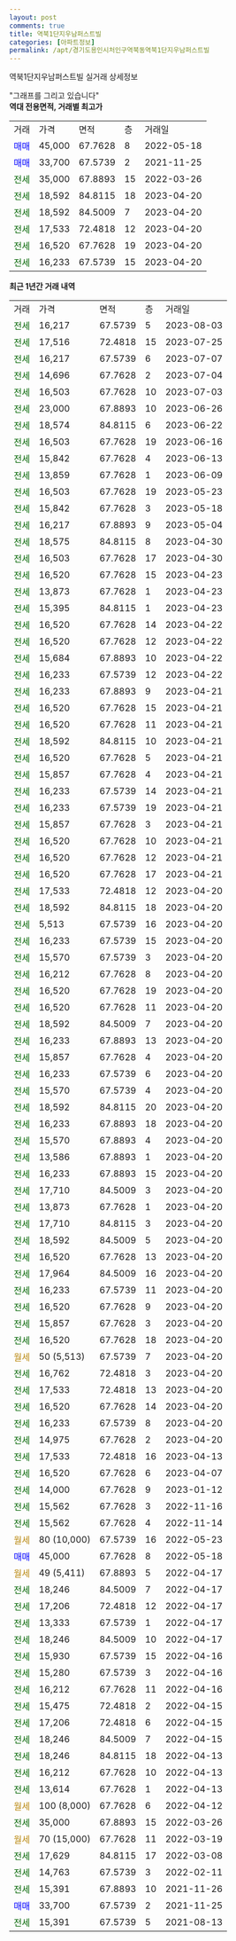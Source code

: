 ```yaml
---
layout: post
comments: true
title: 역북1단지우남퍼스트빌
categories: [아파트정보]
permalink: /apt/경기도용인시처인구역북동역북1단지우남퍼스트빌
---
```


역북1단지우남퍼스트빌 실거래 상세정보

<script type="text/javascript">
  google.charts.load('current', {'packages':['line', 'corechart']});
  google.charts.setOnLoadCallback(drawChart);

  function drawChart() {
    var data = new google.visualization.DataTable();
    data.addColumn('date', '거래일');
    data.addColumn('number', "매매");
    data.addColumn('number', "전세");
    data.addColumn('number', "전매");

    data.addRows([[new Date(Date.parse("2023-08-03")), null, 16217, null], [new Date(Date.parse("2023-07-25")), null, 17516, null], [new Date(Date.parse("2023-07-07")), null, 16217, null], [new Date(Date.parse("2023-07-04")), null, 14696, null], [new Date(Date.parse("2023-07-03")), null, 16503, null], [new Date(Date.parse("2023-06-26")), null, 23000, null], [new Date(Date.parse("2023-06-22")), null, 18574, null], [new Date(Date.parse("2023-06-16")), null, 16503, null], [new Date(Date.parse("2023-06-13")), null, 15842, null], [new Date(Date.parse("2023-06-09")), null, 13859, null], [new Date(Date.parse("2023-05-23")), null, 16503, null], [new Date(Date.parse("2023-05-18")), null, 15842, null], [new Date(Date.parse("2023-05-04")), null, 16217, null], [new Date(Date.parse("2023-04-30")), null, 18575, null], [new Date(Date.parse("2023-04-30")), null, 16503, null], [new Date(Date.parse("2023-04-23")), null, 16520, null], [new Date(Date.parse("2023-04-23")), null, 13873, null], [new Date(Date.parse("2023-04-23")), null, 15395, null], [new Date(Date.parse("2023-04-22")), null, 16520, null], [new Date(Date.parse("2023-04-22")), null, 16520, null], [new Date(Date.parse("2023-04-22")), null, 15684, null], [new Date(Date.parse("2023-04-22")), null, 16233, null], [new Date(Date.parse("2023-04-21")), null, 16233, null], [new Date(Date.parse("2023-04-21")), null, 16520, null], [new Date(Date.parse("2023-04-21")), null, 16520, null], [new Date(Date.parse("2023-04-21")), null, 18592, null], [new Date(Date.parse("2023-04-21")), null, 16520, null], [new Date(Date.parse("2023-04-21")), null, 15857, null], [new Date(Date.parse("2023-04-21")), null, 16233, null], [new Date(Date.parse("2023-04-21")), null, 16233, null], [new Date(Date.parse("2023-04-21")), null, 15857, null], [new Date(Date.parse("2023-04-21")), null, 16520, null], [new Date(Date.parse("2023-04-21")), null, 16520, null], [new Date(Date.parse("2023-04-21")), null, 16520, null], [new Date(Date.parse("2023-04-20")), null, 17533, null], [new Date(Date.parse("2023-04-20")), null, 18592, null], [new Date(Date.parse("2023-04-20")), null, 5513, null], [new Date(Date.parse("2023-04-20")), null, 16233, null], [new Date(Date.parse("2023-04-20")), null, 15570, null], [new Date(Date.parse("2023-04-20")), null, 16212, null], [new Date(Date.parse("2023-04-20")), null, 16520, null], [new Date(Date.parse("2023-04-20")), null, 16520, null], [new Date(Date.parse("2023-04-20")), null, 18592, null], [new Date(Date.parse("2023-04-20")), null, 16233, null], [new Date(Date.parse("2023-04-20")), null, 15857, null], [new Date(Date.parse("2023-04-20")), null, 16233, null], [new Date(Date.parse("2023-04-20")), null, 15570, null], [new Date(Date.parse("2023-04-20")), null, 18592, null], [new Date(Date.parse("2023-04-20")), null, 16233, null], [new Date(Date.parse("2023-04-20")), null, 15570, null], [new Date(Date.parse("2023-04-20")), null, 13586, null], [new Date(Date.parse("2023-04-20")), null, 16233, null], [new Date(Date.parse("2023-04-20")), null, 17710, null], [new Date(Date.parse("2023-04-20")), null, 13873, null], [new Date(Date.parse("2023-04-20")), null, 17710, null], [new Date(Date.parse("2023-04-20")), null, 18592, null], [new Date(Date.parse("2023-04-20")), null, 16520, null], [new Date(Date.parse("2023-04-20")), null, 17964, null], [new Date(Date.parse("2023-04-20")), null, 16233, null], [new Date(Date.parse("2023-04-20")), null, 16520, null], [new Date(Date.parse("2023-04-20")), null, 15857, null], [new Date(Date.parse("2023-04-20")), null, 16520, null], [new Date(Date.parse("2023-04-20")), null, null, null], [new Date(Date.parse("2023-04-20")), null, 16762, null], [new Date(Date.parse("2023-04-20")), null, 17533, null], [new Date(Date.parse("2023-04-20")), null, 16520, null], [new Date(Date.parse("2023-04-20")), null, 16233, null], [new Date(Date.parse("2023-04-20")), null, 14975, null], [new Date(Date.parse("2023-04-13")), null, 17533, null], [new Date(Date.parse("2023-04-07")), null, 16520, null], [new Date(Date.parse("2023-01-12")), null, 14000, null], [new Date(Date.parse("2022-11-16")), null, 15562, null], [new Date(Date.parse("2022-11-14")), null, 15562, null], [new Date(Date.parse("2022-05-23")), null, null, null], [new Date(Date.parse("2022-05-18")), 45000, null, null], [new Date(Date.parse("2022-04-17")), null, null, null], [new Date(Date.parse("2022-04-17")), null, 18246, null], [new Date(Date.parse("2022-04-17")), null, 17206, null], [new Date(Date.parse("2022-04-17")), null, 13333, null], [new Date(Date.parse("2022-04-17")), null, 18246, null], [new Date(Date.parse("2022-04-16")), null, 15930, null], [new Date(Date.parse("2022-04-16")), null, 15280, null], [new Date(Date.parse("2022-04-16")), null, 16212, null], [new Date(Date.parse("2022-04-15")), null, 15475, null], [new Date(Date.parse("2022-04-15")), null, 17206, null], [new Date(Date.parse("2022-04-15")), null, 18246, null], [new Date(Date.parse("2022-04-13")), null, 18246, null], [new Date(Date.parse("2022-04-13")), null, 16212, null], [new Date(Date.parse("2022-04-13")), null, 13614, null], [new Date(Date.parse("2022-04-12")), null, null, null], [new Date(Date.parse("2022-03-26")), null, 35000, null], [new Date(Date.parse("2022-03-19")), null, null, null], [new Date(Date.parse("2022-03-08")), null, 17629, null], [new Date(Date.parse("2022-02-11")), null, 14763, null], [new Date(Date.parse("2021-11-26")), null, 15391, null], [new Date(Date.parse("2021-11-25")), 33700, null, null], [new Date(Date.parse("2021-08-13")), null, 15391, null]]);

    var options = {
      hAxis: {
        format: 'yyyy/MM/dd'
      },    
      lineWidth: 0,
      pointsVisible: true,    
      title: '최근 1년간 유형별 실거래가 분포',
      legend: { position: 'bottom' }
    };

    var formatter = new google.visualization.NumberFormat({pattern:'###,###'} );
    formatter.format(data, 1);
    formatter.format(data, 2);
    
    setTimeout(function() {
        var chart = new google.visualization.LineChart(document.getElementById('columnchart_material'));
        chart.draw(data, (options));
        document.getElementById('loading').style.display = 'none';
    }, 200);
  }
</script>


<div id="loading" style="z-index:20; display: block; margin-left: 0px">"그래프를 그리고 있습니다"</div>
<div id="columnchart_material" style="width: 95%; margin-left: 0px; display: block"></div>
<!-- contents start -->
<b>역대 전용면적, 거래별 최고가</b>
<table class="sortable">
    <tr>
      <td>거래</td>
      <td>가격</td>
      <td>면적</td>
      <td>층</td>
      <td>거래일</td>
    </tr>
        <tr>
          <td><a style="color: blue">매매</a></td>
          <td>45,000</td>
          <td>67.7628</td>
          <td>8</td>
          <td>2022-05-18</td>
        </tr>            <tr>
          <td><a style="color: blue">매매</a></td>
          <td>33,700</td>
          <td>67.5739</td>
          <td>2</td>
          <td>2021-11-25</td>
        </tr>        
        <tr>
              <td><a style="color: darkgreen">전세</a></td>
              <td>35,000</td>
              <td>67.8893</td>
              <td>15</td>
              <td>2022-03-26</td>
            </tr>            <tr>
              <td><a style="color: darkgreen">전세</a></td>
              <td>18,592</td>
              <td>84.8115</td>
              <td>18</td>
              <td>2023-04-20</td>
            </tr>            <tr>
              <td><a style="color: darkgreen">전세</a></td>
              <td>18,592</td>
              <td>84.5009</td>
              <td>7</td>
              <td>2023-04-20</td>
            </tr>            <tr>
              <td><a style="color: darkgreen">전세</a></td>
              <td>17,533</td>
              <td>72.4818</td>
              <td>12</td>
              <td>2023-04-20</td>
            </tr>            <tr>
              <td><a style="color: darkgreen">전세</a></td>
              <td>16,520</td>
              <td>67.7628</td>
              <td>19</td>
              <td>2023-04-20</td>
            </tr>            <tr>
              <td><a style="color: darkgreen">전세</a></td>
              <td>16,233</td>
              <td>67.5739</td>
              <td>15</td>
              <td>2023-04-20</td>
            </tr>        
    
</table>

<b>최근 1년간 거래 내역</b>

<table class="sortable">
    <tr>
      <td>거래</td>
      <td>가격</td>
      <td>면적</td>
      <td>층</td>
      <td>거래일</td>
    </tr>
    <tr>
      <td><a style="color: darkgreen">전세</a></td>
      <td>16,217</td>
      <td>67.5739</td>
      <td>5</td>
      <td>2023-08-03</td>
    </tr>          <tr>
      <td><a style="color: darkgreen">전세</a></td>
      <td>17,516</td>
      <td>72.4818</td>
      <td>15</td>
      <td>2023-07-25</td>
    </tr>          <tr>
      <td><a style="color: darkgreen">전세</a></td>
      <td>16,217</td>
      <td>67.5739</td>
      <td>6</td>
      <td>2023-07-07</td>
    </tr>          <tr>
      <td><a style="color: darkgreen">전세</a></td>
      <td>14,696</td>
      <td>67.7628</td>
      <td>2</td>
      <td>2023-07-04</td>
    </tr>          <tr>
      <td><a style="color: darkgreen">전세</a></td>
      <td>16,503</td>
      <td>67.7628</td>
      <td>10</td>
      <td>2023-07-03</td>
    </tr>          <tr>
      <td><a style="color: darkgreen">전세</a></td>
      <td>23,000</td>
      <td>67.8893</td>
      <td>10</td>
      <td>2023-06-26</td>
    </tr>          <tr>
      <td><a style="color: darkgreen">전세</a></td>
      <td>18,574</td>
      <td>84.8115</td>
      <td>6</td>
      <td>2023-06-22</td>
    </tr>          <tr>
      <td><a style="color: darkgreen">전세</a></td>
      <td>16,503</td>
      <td>67.7628</td>
      <td>19</td>
      <td>2023-06-16</td>
    </tr>          <tr>
      <td><a style="color: darkgreen">전세</a></td>
      <td>15,842</td>
      <td>67.7628</td>
      <td>4</td>
      <td>2023-06-13</td>
    </tr>          <tr>
      <td><a style="color: darkgreen">전세</a></td>
      <td>13,859</td>
      <td>67.7628</td>
      <td>1</td>
      <td>2023-06-09</td>
    </tr>          <tr>
      <td><a style="color: darkgreen">전세</a></td>
      <td>16,503</td>
      <td>67.7628</td>
      <td>19</td>
      <td>2023-05-23</td>
    </tr>          <tr>
      <td><a style="color: darkgreen">전세</a></td>
      <td>15,842</td>
      <td>67.7628</td>
      <td>3</td>
      <td>2023-05-18</td>
    </tr>          <tr>
      <td><a style="color: darkgreen">전세</a></td>
      <td>16,217</td>
      <td>67.8893</td>
      <td>9</td>
      <td>2023-05-04</td>
    </tr>          <tr>
      <td><a style="color: darkgreen">전세</a></td>
      <td>18,575</td>
      <td>84.8115</td>
      <td>8</td>
      <td>2023-04-30</td>
    </tr>          <tr>
      <td><a style="color: darkgreen">전세</a></td>
      <td>16,503</td>
      <td>67.7628</td>
      <td>17</td>
      <td>2023-04-30</td>
    </tr>          <tr>
      <td><a style="color: darkgreen">전세</a></td>
      <td>16,520</td>
      <td>67.7628</td>
      <td>15</td>
      <td>2023-04-23</td>
    </tr>          <tr>
      <td><a style="color: darkgreen">전세</a></td>
      <td>13,873</td>
      <td>67.7628</td>
      <td>1</td>
      <td>2023-04-23</td>
    </tr>          <tr>
      <td><a style="color: darkgreen">전세</a></td>
      <td>15,395</td>
      <td>84.8115</td>
      <td>1</td>
      <td>2023-04-23</td>
    </tr>          <tr>
      <td><a style="color: darkgreen">전세</a></td>
      <td>16,520</td>
      <td>67.7628</td>
      <td>14</td>
      <td>2023-04-22</td>
    </tr>          <tr>
      <td><a style="color: darkgreen">전세</a></td>
      <td>16,520</td>
      <td>67.7628</td>
      <td>12</td>
      <td>2023-04-22</td>
    </tr>          <tr>
      <td><a style="color: darkgreen">전세</a></td>
      <td>15,684</td>
      <td>67.8893</td>
      <td>10</td>
      <td>2023-04-22</td>
    </tr>          <tr>
      <td><a style="color: darkgreen">전세</a></td>
      <td>16,233</td>
      <td>67.5739</td>
      <td>12</td>
      <td>2023-04-22</td>
    </tr>          <tr>
      <td><a style="color: darkgreen">전세</a></td>
      <td>16,233</td>
      <td>67.8893</td>
      <td>9</td>
      <td>2023-04-21</td>
    </tr>          <tr>
      <td><a style="color: darkgreen">전세</a></td>
      <td>16,520</td>
      <td>67.7628</td>
      <td>15</td>
      <td>2023-04-21</td>
    </tr>          <tr>
      <td><a style="color: darkgreen">전세</a></td>
      <td>16,520</td>
      <td>67.7628</td>
      <td>11</td>
      <td>2023-04-21</td>
    </tr>          <tr>
      <td><a style="color: darkgreen">전세</a></td>
      <td>18,592</td>
      <td>84.8115</td>
      <td>10</td>
      <td>2023-04-21</td>
    </tr>          <tr>
      <td><a style="color: darkgreen">전세</a></td>
      <td>16,520</td>
      <td>67.7628</td>
      <td>5</td>
      <td>2023-04-21</td>
    </tr>          <tr>
      <td><a style="color: darkgreen">전세</a></td>
      <td>15,857</td>
      <td>67.7628</td>
      <td>4</td>
      <td>2023-04-21</td>
    </tr>          <tr>
      <td><a style="color: darkgreen">전세</a></td>
      <td>16,233</td>
      <td>67.5739</td>
      <td>14</td>
      <td>2023-04-21</td>
    </tr>          <tr>
      <td><a style="color: darkgreen">전세</a></td>
      <td>16,233</td>
      <td>67.5739</td>
      <td>19</td>
      <td>2023-04-21</td>
    </tr>          <tr>
      <td><a style="color: darkgreen">전세</a></td>
      <td>15,857</td>
      <td>67.7628</td>
      <td>3</td>
      <td>2023-04-21</td>
    </tr>          <tr>
      <td><a style="color: darkgreen">전세</a></td>
      <td>16,520</td>
      <td>67.7628</td>
      <td>10</td>
      <td>2023-04-21</td>
    </tr>          <tr>
      <td><a style="color: darkgreen">전세</a></td>
      <td>16,520</td>
      <td>67.7628</td>
      <td>12</td>
      <td>2023-04-21</td>
    </tr>          <tr>
      <td><a style="color: darkgreen">전세</a></td>
      <td>16,520</td>
      <td>67.7628</td>
      <td>17</td>
      <td>2023-04-21</td>
    </tr>          <tr>
      <td><a style="color: darkgreen">전세</a></td>
      <td>17,533</td>
      <td>72.4818</td>
      <td>12</td>
      <td>2023-04-20</td>
    </tr>          <tr>
      <td><a style="color: darkgreen">전세</a></td>
      <td>18,592</td>
      <td>84.8115</td>
      <td>18</td>
      <td>2023-04-20</td>
    </tr>          <tr>
      <td><a style="color: darkgreen">전세</a></td>
      <td>5,513</td>
      <td>67.5739</td>
      <td>16</td>
      <td>2023-04-20</td>
    </tr>          <tr>
      <td><a style="color: darkgreen">전세</a></td>
      <td>16,233</td>
      <td>67.5739</td>
      <td>15</td>
      <td>2023-04-20</td>
    </tr>          <tr>
      <td><a style="color: darkgreen">전세</a></td>
      <td>15,570</td>
      <td>67.5739</td>
      <td>3</td>
      <td>2023-04-20</td>
    </tr>          <tr>
      <td><a style="color: darkgreen">전세</a></td>
      <td>16,212</td>
      <td>67.7628</td>
      <td>8</td>
      <td>2023-04-20</td>
    </tr>          <tr>
      <td><a style="color: darkgreen">전세</a></td>
      <td>16,520</td>
      <td>67.7628</td>
      <td>19</td>
      <td>2023-04-20</td>
    </tr>          <tr>
      <td><a style="color: darkgreen">전세</a></td>
      <td>16,520</td>
      <td>67.7628</td>
      <td>11</td>
      <td>2023-04-20</td>
    </tr>          <tr>
      <td><a style="color: darkgreen">전세</a></td>
      <td>18,592</td>
      <td>84.5009</td>
      <td>7</td>
      <td>2023-04-20</td>
    </tr>          <tr>
      <td><a style="color: darkgreen">전세</a></td>
      <td>16,233</td>
      <td>67.8893</td>
      <td>13</td>
      <td>2023-04-20</td>
    </tr>          <tr>
      <td><a style="color: darkgreen">전세</a></td>
      <td>15,857</td>
      <td>67.7628</td>
      <td>4</td>
      <td>2023-04-20</td>
    </tr>          <tr>
      <td><a style="color: darkgreen">전세</a></td>
      <td>16,233</td>
      <td>67.5739</td>
      <td>6</td>
      <td>2023-04-20</td>
    </tr>          <tr>
      <td><a style="color: darkgreen">전세</a></td>
      <td>15,570</td>
      <td>67.5739</td>
      <td>4</td>
      <td>2023-04-20</td>
    </tr>          <tr>
      <td><a style="color: darkgreen">전세</a></td>
      <td>18,592</td>
      <td>84.8115</td>
      <td>20</td>
      <td>2023-04-20</td>
    </tr>          <tr>
      <td><a style="color: darkgreen">전세</a></td>
      <td>16,233</td>
      <td>67.8893</td>
      <td>18</td>
      <td>2023-04-20</td>
    </tr>          <tr>
      <td><a style="color: darkgreen">전세</a></td>
      <td>15,570</td>
      <td>67.8893</td>
      <td>4</td>
      <td>2023-04-20</td>
    </tr>          <tr>
      <td><a style="color: darkgreen">전세</a></td>
      <td>13,586</td>
      <td>67.8893</td>
      <td>1</td>
      <td>2023-04-20</td>
    </tr>          <tr>
      <td><a style="color: darkgreen">전세</a></td>
      <td>16,233</td>
      <td>67.8893</td>
      <td>15</td>
      <td>2023-04-20</td>
    </tr>          <tr>
      <td><a style="color: darkgreen">전세</a></td>
      <td>17,710</td>
      <td>84.5009</td>
      <td>3</td>
      <td>2023-04-20</td>
    </tr>          <tr>
      <td><a style="color: darkgreen">전세</a></td>
      <td>13,873</td>
      <td>67.7628</td>
      <td>1</td>
      <td>2023-04-20</td>
    </tr>          <tr>
      <td><a style="color: darkgreen">전세</a></td>
      <td>17,710</td>
      <td>84.8115</td>
      <td>3</td>
      <td>2023-04-20</td>
    </tr>          <tr>
      <td><a style="color: darkgreen">전세</a></td>
      <td>18,592</td>
      <td>84.5009</td>
      <td>5</td>
      <td>2023-04-20</td>
    </tr>          <tr>
      <td><a style="color: darkgreen">전세</a></td>
      <td>16,520</td>
      <td>67.7628</td>
      <td>13</td>
      <td>2023-04-20</td>
    </tr>          <tr>
      <td><a style="color: darkgreen">전세</a></td>
      <td>17,964</td>
      <td>84.5009</td>
      <td>16</td>
      <td>2023-04-20</td>
    </tr>          <tr>
      <td><a style="color: darkgreen">전세</a></td>
      <td>16,233</td>
      <td>67.5739</td>
      <td>11</td>
      <td>2023-04-20</td>
    </tr>          <tr>
      <td><a style="color: darkgreen">전세</a></td>
      <td>16,520</td>
      <td>67.7628</td>
      <td>9</td>
      <td>2023-04-20</td>
    </tr>          <tr>
      <td><a style="color: darkgreen">전세</a></td>
      <td>15,857</td>
      <td>67.7628</td>
      <td>3</td>
      <td>2023-04-20</td>
    </tr>          <tr>
      <td><a style="color: darkgreen">전세</a></td>
      <td>16,520</td>
      <td>67.7628</td>
      <td>18</td>
      <td>2023-04-20</td>
    </tr>          <tr>
      <td><a style="color: darkgoldenrod">월세</a></td>
      <td>50 (5,513)</td>
      <td>67.5739</td>
      <td>7</td>
      <td>2023-04-20</td>
    </tr>          <tr>
      <td><a style="color: darkgreen">전세</a></td>
      <td>16,762</td>
      <td>72.4818</td>
      <td>3</td>
      <td>2023-04-20</td>
    </tr>          <tr>
      <td><a style="color: darkgreen">전세</a></td>
      <td>17,533</td>
      <td>72.4818</td>
      <td>13</td>
      <td>2023-04-20</td>
    </tr>          <tr>
      <td><a style="color: darkgreen">전세</a></td>
      <td>16,520</td>
      <td>67.7628</td>
      <td>14</td>
      <td>2023-04-20</td>
    </tr>          <tr>
      <td><a style="color: darkgreen">전세</a></td>
      <td>16,233</td>
      <td>67.5739</td>
      <td>8</td>
      <td>2023-04-20</td>
    </tr>          <tr>
      <td><a style="color: darkgreen">전세</a></td>
      <td>14,975</td>
      <td>67.7628</td>
      <td>2</td>
      <td>2023-04-20</td>
    </tr>          <tr>
      <td><a style="color: darkgreen">전세</a></td>
      <td>17,533</td>
      <td>72.4818</td>
      <td>16</td>
      <td>2023-04-13</td>
    </tr>          <tr>
      <td><a style="color: darkgreen">전세</a></td>
      <td>16,520</td>
      <td>67.7628</td>
      <td>6</td>
      <td>2023-04-07</td>
    </tr>          <tr>
      <td><a style="color: darkgreen">전세</a></td>
      <td>14,000</td>
      <td>67.7628</td>
      <td>9</td>
      <td>2023-01-12</td>
    </tr>          <tr>
      <td><a style="color: darkgreen">전세</a></td>
      <td>15,562</td>
      <td>67.7628</td>
      <td>3</td>
      <td>2022-11-16</td>
    </tr>          <tr>
      <td><a style="color: darkgreen">전세</a></td>
      <td>15,562</td>
      <td>67.7628</td>
      <td>4</td>
      <td>2022-11-14</td>
    </tr>          <tr>
      <td><a style="color: darkgoldenrod">월세</a></td>
      <td>80 (10,000)</td>
      <td>67.5739</td>
      <td>16</td>
      <td>2022-05-23</td>
    </tr>          <tr>
      <td><a style="color: blue">매매</a></td>
      <td>45,000</td>
      <td>67.7628</td>
      <td>8</td>
      <td>2022-05-18</td>
    </tr>          <tr>
      <td><a style="color: darkgoldenrod">월세</a></td>
      <td>49 (5,411)</td>
      <td>67.8893</td>
      <td>5</td>
      <td>2022-04-17</td>
    </tr>          <tr>
      <td><a style="color: darkgreen">전세</a></td>
      <td>18,246</td>
      <td>84.5009</td>
      <td>7</td>
      <td>2022-04-17</td>
    </tr>          <tr>
      <td><a style="color: darkgreen">전세</a></td>
      <td>17,206</td>
      <td>72.4818</td>
      <td>12</td>
      <td>2022-04-17</td>
    </tr>          <tr>
      <td><a style="color: darkgreen">전세</a></td>
      <td>13,333</td>
      <td>67.5739</td>
      <td>1</td>
      <td>2022-04-17</td>
    </tr>          <tr>
      <td><a style="color: darkgreen">전세</a></td>
      <td>18,246</td>
      <td>84.5009</td>
      <td>10</td>
      <td>2022-04-17</td>
    </tr>          <tr>
      <td><a style="color: darkgreen">전세</a></td>
      <td>15,930</td>
      <td>67.5739</td>
      <td>15</td>
      <td>2022-04-16</td>
    </tr>          <tr>
      <td><a style="color: darkgreen">전세</a></td>
      <td>15,280</td>
      <td>67.5739</td>
      <td>3</td>
      <td>2022-04-16</td>
    </tr>          <tr>
      <td><a style="color: darkgreen">전세</a></td>
      <td>16,212</td>
      <td>67.7628</td>
      <td>11</td>
      <td>2022-04-16</td>
    </tr>          <tr>
      <td><a style="color: darkgreen">전세</a></td>
      <td>15,475</td>
      <td>72.4818</td>
      <td>2</td>
      <td>2022-04-15</td>
    </tr>          <tr>
      <td><a style="color: darkgreen">전세</a></td>
      <td>17,206</td>
      <td>72.4818</td>
      <td>6</td>
      <td>2022-04-15</td>
    </tr>          <tr>
      <td><a style="color: darkgreen">전세</a></td>
      <td>18,246</td>
      <td>84.5009</td>
      <td>7</td>
      <td>2022-04-15</td>
    </tr>          <tr>
      <td><a style="color: darkgreen">전세</a></td>
      <td>18,246</td>
      <td>84.8115</td>
      <td>18</td>
      <td>2022-04-13</td>
    </tr>          <tr>
      <td><a style="color: darkgreen">전세</a></td>
      <td>16,212</td>
      <td>67.7628</td>
      <td>10</td>
      <td>2022-04-13</td>
    </tr>          <tr>
      <td><a style="color: darkgreen">전세</a></td>
      <td>13,614</td>
      <td>67.7628</td>
      <td>1</td>
      <td>2022-04-13</td>
    </tr>          <tr>
      <td><a style="color: darkgoldenrod">월세</a></td>
      <td>100 (8,000)</td>
      <td>67.7628</td>
      <td>6</td>
      <td>2022-04-12</td>
    </tr>          <tr>
      <td><a style="color: darkgreen">전세</a></td>
      <td>35,000</td>
      <td>67.8893</td>
      <td>15</td>
      <td>2022-03-26</td>
    </tr>          <tr>
      <td><a style="color: darkgoldenrod">월세</a></td>
      <td>70 (15,000)</td>
      <td>67.7628</td>
      <td>11</td>
      <td>2022-03-19</td>
    </tr>          <tr>
      <td><a style="color: darkgreen">전세</a></td>
      <td>17,629</td>
      <td>84.8115</td>
      <td>17</td>
      <td>2022-03-08</td>
    </tr>          <tr>
      <td><a style="color: darkgreen">전세</a></td>
      <td>14,763</td>
      <td>67.5739</td>
      <td>3</td>
      <td>2022-02-11</td>
    </tr>          <tr>
      <td><a style="color: darkgreen">전세</a></td>
      <td>15,391</td>
      <td>67.8893</td>
      <td>10</td>
      <td>2021-11-26</td>
    </tr>          <tr>
      <td><a style="color: blue">매매</a></td>
      <td>33,700</td>
      <td>67.5739</td>
      <td>2</td>
      <td>2021-11-25</td>
    </tr>          <tr>
      <td><a style="color: darkgreen">전세</a></td>
      <td>15,391</td>
      <td>67.5739</td>
      <td>5</td>
      <td>2021-08-13</td>
    </tr>      </table>
<!-- contents end -->    

